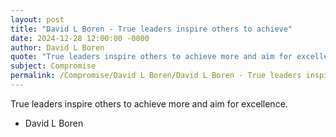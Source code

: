 ```yaml
---
layout: post
title: "David L Boren - True leaders inspire others to achieve"
date: 2024-12-28 12:00:00 -0000
author: David L Boren
quote: "True leaders inspire others to achieve more and aim for excellence."
subject: Compromise
permalink: /Compromise/David L Boren/David L Boren - True leaders inspire others to achieve
---
```


True leaders inspire others to achieve more and aim for excellence.

- David L Boren
